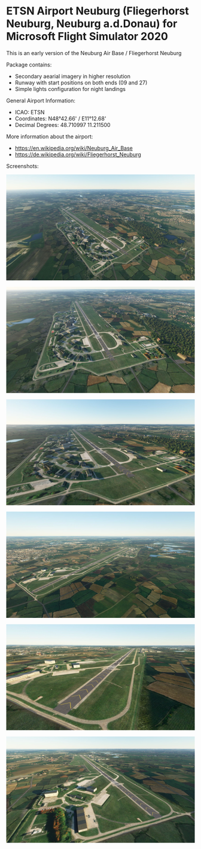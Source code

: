 # ETSN Airport Neuburg (Fliegerhorst Neuburg, Neuburg a.d.Donau) for Microsoft Flight Simulator 2020

This is an early version of the Neuburg Air Base / Fliegerhorst Neuburg

Package contains:
- Secondary aearial imagery in higher resolution
- Runway with start positions on both ends (09 and 27)
- Simple lights configuration for night landings

General Airport Information:
- ICAO:              ETSN
- Coordinates:       N48°42.66' / E11°12.68'
- Decimal Degrees:   48.710997 11.211500

More information about the airport:
- https://en.wikipedia.org/wiki/Neuburg_Air_Base
- https://de.wikipedia.org/wiki/Fliegerhorst_Neuburg

Screenshots:

![ETSN Airport Neuburg Screenshot 001](https://github.com/BenK885/msfs2020_airport_etsn/raw/main/Screenshots/Screenshot_001.jpg)

![ETSN Airport Neuburg Screenshot 001](https://github.com/BenK885/msfs2020_airport_etsn/raw/main/Screenshots/Screenshot_002.jpg)

![ETSN Airport Neuburg Screenshot 001](https://github.com/BenK885/msfs2020_airport_etsn/raw/main/Screenshots/Screenshot_003.jpg)

![ETSN Airport Neuburg Screenshot 001](https://github.com/BenK885/msfs2020_airport_etsn/raw/main/Screenshots/Screenshot_004.jpg)

![ETSN Airport Neuburg Screenshot 001](https://github.com/BenK885/msfs2020_airport_etsn/raw/main/Screenshots/Screenshot_005.jpg)

![ETSN Airport Neuburg Screenshot 001](https://github.com/BenK885/msfs2020_airport_etsn/raw/main/Screenshots/Screenshot_006.jpg)